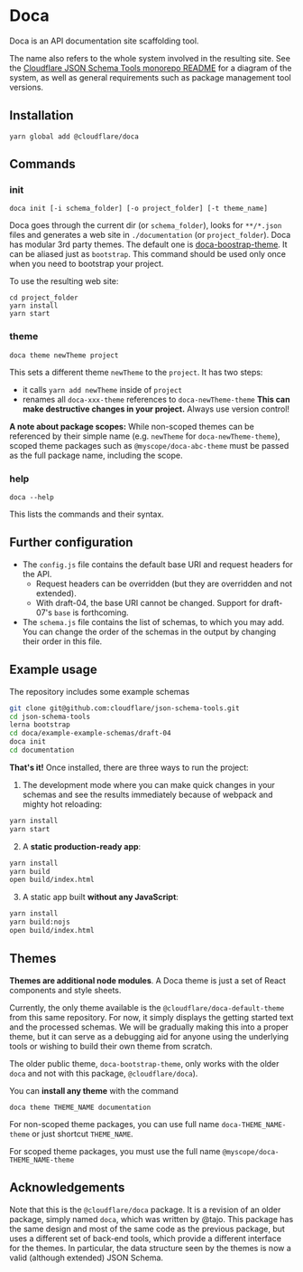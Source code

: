 # Doca

Doca is an API documentation site scaffolding tool.

The name also refers to the whole system involved in the resulting site.  See the [Cloudflare JSON Schema Tools monorepo README](https://github.com/cloudflare/json-schema-tools) for a diagram of the system, as well as general requirements such as package management tool versions.

## Installation

```
yarn global add @cloudflare/doca
```

## Commands

### init

```
doca init [-i schema_folder] [-o project_folder] [-t theme_name]
```

Doca goes through the current dir (or `schema_folder`), looks for `**/*.json` files and generates a web site in `./documentation` (or `project_folder`). Doca has modular 3rd party themes. The default one is [doca-boostrap-theme](https://github.com/cloudflare/doca-bootstrap-theme). It can be aliased just as `bootstrap`. This command should be used only once when you need to bootstrap your project.

To use the resulting web site:
```
cd project_folder
yarn install
yarn start
```

### theme

```
doca theme newTheme project
```

This sets a different theme `newTheme` to the `project`. It has two steps:
- it calls `yarn add newTheme` inside of `project`
- renames all `doca-xxx-theme` references to `doca-newTheme-theme`
**This can make destructive changes in your project.** Always use version control!

**A note about package scopes:** While non-scoped themes can be referenced by their simple name (e.g. `newTheme` for `doca-newTheme-theme`), scoped theme packages such as `@myscope/doca-abc-theme` must be passed as the full package name, including the scope.

### help

```
doca --help
```

This lists the commands and their syntax.

## Further configuration

* The `config.js` file contains the default base URI and request headers for the API.
    * Request headers can be overridden (but they are overridden and not extended).
    * With draft-04, the base URI cannot be changed.  Support for draft-07's `base` is forthcoming.
* The `schema.js` file contains the list of schemas, to which you may add.  You can change the order of the schemas in the output by changing their order in this file.

## Example usage

The repository includes some example schemas

```bash
git clone git@github.com:cloudflare/json-schema-tools.git
cd json-schema-tools
lerna bootstrap
cd doca/example-example-schemas/draft-04
doca init
cd documentation
```

**That's it!** Once installed, there are three ways to run the project:

1.  The development mode where you can make quick changes in your schemas and see the results immediately because of webpack and mighty hot reloading:

```bash
yarn install
yarn start
```

2.  A **static production-ready app**:

```bash
yarn install
yarn build
open build/index.html
```

3.  A static app built **without any JavaScript**:

```bash
yarn install
yarn build:nojs
open build/index.html
```

## Themes

**Themes are additional node modules**. A Doca theme is just a set of React components and style sheets.

Currently, the only theme available is the `@cloudflare/doca-default-theme` from this same repository.
For now, it simply displays the getting started text and the processed schemas.  We will
be gradually making this into a proper theme, but it can serve as a debugging aid for
anyone using the underlying tools or wishing to build their own theme from scratch.

The older public theme, `doca-bootstrap-theme`, only works with the older `doca` and not
with this package, `@cloudflare/doca`).

You can **install any theme** with the command

```
doca theme THEME_NAME documentation
```

For non-scoped theme packages, you can use full name `doca-THEME_NAME-theme` or just shortcut `THEME_NAME`.

For scoped theme packages, you must use the full name `@myscope/doca-THEME_NAME-theme`


## Acknowledgements

Note that this is the `@cloudflare/doca` package.  It is a revision of an older package, simply named `doca`, which was written by @tajo.  This package has the same design and most of the same code as the previous package, but uses a different set of back-end tools, which provide a different interface for the themes.  In particular, the data structure seen by the themes is now a valid (although extended) JSON Schema.
